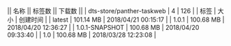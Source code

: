 || 名称 || 标签数 || 下载数 ||
| dts-store/panther-taskweb | 4 | 126 | 
| 标签 | 大小 | 创建时间 |
| latest | 101.14 MB | 2018/04/21 00:15:17 | 
| 1.0.1 | 100.68 MB | 2018/04/20 12:36:27 | 
| 1.0.1-SNAPSHOT | 100.68 MB | 2018/04/20 09:33:40 | 
| 1.0 | 100.68 MB | 2018/03/28 12:23:08 | 
